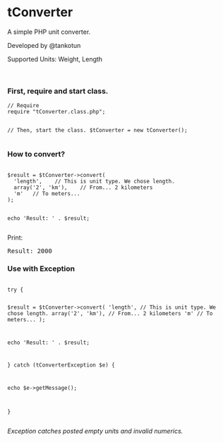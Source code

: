 <h1>tConverter</h1>
<p>A simple PHP unit converter.</p>
<p>Developed by @tankotun</p>
<p>Supported Units: Weight, Length</p>
<br/>
<h3>First, require and start class.</h3>
<pre><code>// Require
require "tConverter.class.php";

// Then, start the class.
$tConverter = new tConverter();</code>
</pre>

<h3>How to convert?</h3>
<pre><code>
$result = $tConverter->convert(
  'length',    // This is unit type. We chose length.
  array('2', 'km'),    // From... 2 kilometers
  'm'   // To meters...
);

echo 'Result: ' . $result;
</code></pre>
Print:
<pre>Result: 2000</pre>

<h3>Use with Exception</h3>
<pre><code>
try {

  $result = $tConverter->convert(
    'length',    // This is unit type. We chose length.
    array('2', 'km'),    // From... 2 kilometers
    'm'   // To meters...
  );
  
  echo 'Result: ' . $result;

} catch (tConverterException $e) {

  echo $e->getMessage();
  
}
</code></pre>
<i>Exception catches posted empty units and invalid numerics.</i>
